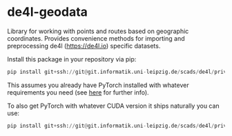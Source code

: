 # de4l-geodata

Library for working with points and routes based on geographic coordinates.
Provides convenience methods for importing and preprocessing de4l (https://de4l.io) specific datasets.

Install this package in your repository via pip:
```python
pip install git+ssh://git@git.informatik.uni-leipzig.de/scads/de4l/privacy/de4l-geodata.git
```
This assumes you already have PyTorch installed with whatever requirements you need (see [here](https://pytorch.org/get-started/locally/) for further info).

To also get PyTorch with whatever CUDA version it ships naturally you can use:
```python
pip install git+ssh://git@git.informatik.uni-leipzig.de/scads/de4l/privacy/de4l-geodata.git#egg=de4l_geodata[torch]
```
